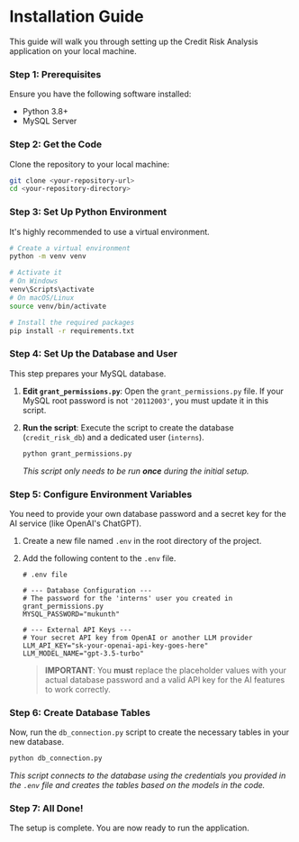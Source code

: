# Installation Guide

This guide will walk you through setting up the Credit Risk Analysis application on your local machine.

### **Step 1: Prerequisites**

Ensure you have the following software installed:
* Python 3.8+
* MySQL Server

### **Step 2: Get the Code**

Clone the repository to your local machine:
```bash
git clone <your-repository-url>
cd <your-repository-directory>
```

### **Step 3: Set Up Python Environment**

It's highly recommended to use a virtual environment.

```bash
# Create a virtual environment
python -m venv venv

# Activate it
# On Windows
venv\Scripts\activate
# On macOS/Linux
source venv/bin/activate

# Install the required packages
pip install -r requirements.txt
```

### **Step 4: Set Up the Database and User**

This step prepares your MySQL database.

1.  **Edit `grant_permissions.py`**: Open the `grant_permissions.py` file. If your MySQL root password is not `'20112003'`, you must update it in this script.
2.  **Run the script**: Execute the script to create the database (`credit_risk_db`) and a dedicated user (`interns`).

    ```bash
    python grant_permissions.py
    ```
    *This script only needs to be run **once** during the initial setup.*

### **Step 5: Configure Environment Variables**

You need to provide your own database password and a secret key for the AI service (like OpenAI's ChatGPT).

1.  Create a new file named `.env` in the root directory of the project.
2.  Add the following content to the `.env` file.

    ```env
    # .env file

    # --- Database Configuration ---
    # The password for the 'interns' user you created in grant_permissions.py
    MYSQL_PASSWORD="mukunth"

    # --- External API Keys ---
    # Your secret API key from OpenAI or another LLM provider
    LLM_API_KEY="sk-your-openai-api-key-goes-here"
    LLM_MODEL_NAME="gpt-3.5-turbo"
    ```
    > **IMPORTANT**: You **must** replace the placeholder values with your actual database password and a valid API key for the AI features to work correctly.

### **Step 6: Create Database Tables**

Now, run the `db_connection.py` script to create the necessary tables in your new database.

```bash
python db_connection.py
```
*This script connects to the database using the credentials you provided in the `.env` file and creates the tables based on the models in the code.*

### **Step 7: All Done!**

The setup is complete. You are now ready to run the application.